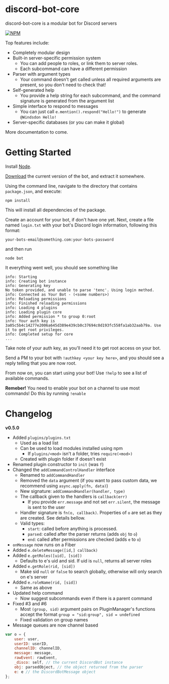 # discord-bot-core
discord-bot-core is a modular bot for Discord servers

[![NPM](https://nodei.co/npm/discord-bot-core.png?downloads=true)](https://nodei.co/npm/discord-bot-core/)

Top features include:
- Completely modular design
- Built-in server-specific permission system
  - You can add people to roles, or link them to server roles.
  - Each subcommand can have a different permission
- Parser with argument types
  - Your command doesn't get called unless all required arguments are present, so you don't need to check that!
- Self-generated help
  - You provide a help string for each subcommand, and the command signature is generated from the argument list
- Simple interface to respond to messages
  - You can just call `e.mention().respond("Hello!")` to generate `@Windsdon Hello!`
- Server-specific databases (or you can make it global)

More documentation to come.

# Getting Started
Install [Node](https://nodejs.org/en/).

[Download](https://github.com/Windsdon/discord-bot-core/archive/master.zip) the current version of the bot, and extract it somewhere.

Using  the command line, navigate to the directory that contains `package.json`, and execute:
```
npm install
```
This will install all dependencies of the package.

Create an account for your bot, if don't have one yet.
Next, create a file named `login.txt` with your bot's Discord login information, following this format:
```
your-bots-email@something.com:your-bots-password
```

and then run
```
node bot
```

It everything went well, you should see something like
```
info: Starting
info: Creating bot instance
info: Generating key
No token provided, and unable to parse 'tenc'. Using login method.
info: Connected as Your Bot - (<some numbers>)
info: Reloading permissions
info: Finished reloading permissions
info: Loading 4 plugins
info: Loading plugin core
info: Added permission * to group 0:root
info: Your auth key is 3a05c5b4c14277e2006a645d389e439cb0c37694c0d193fc558fa1ab32aab79a. Use it to get root privileges.
info: Completed setup for core
...
```

Take note of your auth key, as you'll need it to get root access on your bot.

Send a PM to your bot with `!authkey <your key here>`, and you should see a reply telling that you are now root.

From now on, you can start using your bot! Use `!help` to see a list of available commands.

**Remeber!** You need to enable your bot on a channel to use most commands! Do this by running `!enable`

# Changelog

**v0.5.0**
- Added `plugins/plugins.txt`
  - Used as a load list
  - Can be used to load modules installed using npm
    - If `plugins/<mod>` isn't a folder, tries `require(<mod>)`
  - Created with plugin folder if doesn't exist
- Renamed plugin constructor to `init` (was `f`)
- Changed the `addCommandControlHandler` interface
  - Renamed to `addCommandHandler`
  - Removed the `data` argument (if you want to pass custom data, we recommend using `async.apply(fn, data)`)
  - New signature: `addCommandHandler(handler, type)`
  - The callback given to the handlers is `callback(err)`
    - If you provide `err.message` and not set `err.silent`, the message is sent to the user
  - Handler signature is `fn(o, callback)`. Properties of `o` are set as they are created. See details bellow.
  - Valid types:
    - `start`: called before anything is processed.
    - `parsed`: called after the parser returns (adds `obj` to `o`)
    - `end`: called after permissions are checked (adds `e` to `o`)
- `onMessage` now runs on a Fiber
- Added `e.deleteMessage([id,] callback)`
- Added `e.getRoles([uid], [sid])`
  - Defaults to e's uid and sid. If uid is `null`, returns all server roles
- Added `e.getRole(rid, [sid])`
  - Make sid `null` or `false` to search globally, otherwise will only search on e's server
- Added `e.roleName(rid, [sid])`
  - Same as above
- Updated help command
  - Now suggest subcommands even if there is a parent command
- Fixed #3 and #6
  - Most `(group, sid)` argument pairs on PluginManager's functions accept the format `group = "sid:group", sid = undefined`
  - Fixed validation on group names
- Message queues are now channel based

```javascript
var o = {
    user: user,
    userID: userID,
    channelID: channelID,
    message: message,
    rawEvent: rawEvent,
    _disco: self, // the current DiscordBot instance
    obj: parsedObject, // the object returned from the parser
    e: e // the DiscordBotMessage object
};
```
